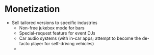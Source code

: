 # Monetization

- Sell tailored versions to specific industries
  + Non-free jukebox mode for bars
  + Special-request feature for event DJs
  + Car audio systems (with in-car apps; attempt to become the de-facto player for self-driving vehicles)
  +
